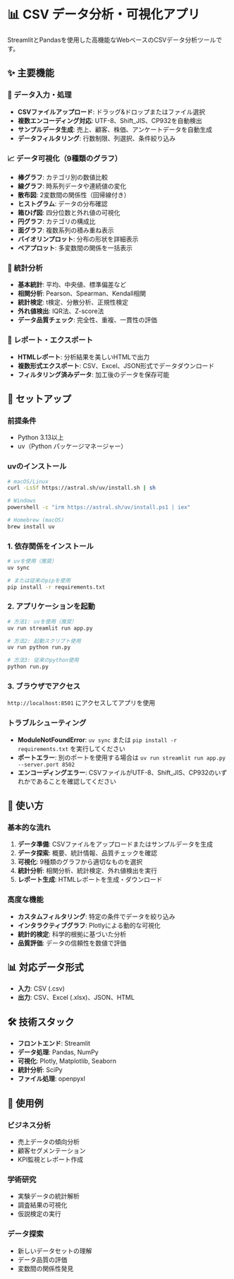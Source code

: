# 📊 CSV データ分析・可視化アプリ

StreamlitとPandasを使用した高機能なWebベースのCSVデータ分析ツールです。

## ✨ 主要機能

### 📁 データ入力・処理
- **CSVファイルアップロード**: ドラッグ&ドロップまたはファイル選択
- **複数エンコーディング対応**: UTF-8、Shift_JIS、CP932を自動検出
- **サンプルデータ生成**: 売上、顧客、株価、アンケートデータを自動生成
- **データフィルタリング**: 行数制限、列選択、条件絞り込み

### 📈 データ可視化（9種類のグラフ）
- **棒グラフ**: カテゴリ別の数値比較
- **線グラフ**: 時系列データや連続値の変化
- **散布図**: 2変数間の関係性（回帰線付き）
- **ヒストグラム**: データの分布確認
- **箱ひげ図**: 四分位数と外れ値の可視化
- **円グラフ**: カテゴリの構成比
- **面グラフ**: 複数系列の積み重ね表示
- **バイオリンプロット**: 分布の形状を詳細表示
- **ペアプロット**: 多変数間の関係を一括表示

### 🔬 統計分析
- **基本統計**: 平均、中央値、標準偏差など
- **相関分析**: Pearson、Spearman、Kendall相関
- **統計検定**: t検定、分散分析、正規性検定
- **外れ値検出**: IQR法、Z-score法
- **データ品質チェック**: 完全性、重複、一貫性の評価

### 📄 レポート・エクスポート
- **HTMLレポート**: 分析結果を美しいHTMLで出力
- **複数形式エクスポート**: CSV、Excel、JSON形式でデータダウンロード
- **フィルタリング済みデータ**: 加工後のデータを保存可能

## 🚀 セットアップ

### 前提条件
- Python 3.13以上
- uv（Python パッケージマネージャー）

### uvのインストール
```bash
# macOS/Linux
curl -LsSf https://astral.sh/uv/install.sh | sh

# Windows
powershell -c "irm https://astral.sh/uv/install.ps1 | iex"

# Homebrew (macOS)
brew install uv
```

### 1. 依存関係をインストール
```bash
# uvを使用（推奨）
uv sync

# または従来のpipを使用
pip install -r requirements.txt
```

### 2. アプリケーションを起動
```bash
# 方法1: uvを使用（推奨）
uv run streamlit run app.py

# 方法2: 起動スクリプト使用
uv run python run.py

# 方法3: 従来のpython使用
python run.py
```

### 3. ブラウザでアクセス
`http://localhost:8501` にアクセスしてアプリを使用

### トラブルシューティング
- **ModuleNotFoundError**: `uv sync` または `pip install -r requirements.txt` を実行してください
- **ポートエラー**: 別のポートを使用する場合は `uv run streamlit run app.py --server.port 8502`
- **エンコーディングエラー**: CSVファイルがUTF-8、Shift_JIS、CP932のいずれかであることを確認してください

## 📖 使い方

### 基本的な流れ
1. **データ準備**: CSVファイルをアップロードまたはサンプルデータを生成
2. **データ探索**: 概要、統計情報、品質チェックを確認
3. **可視化**: 9種類のグラフから適切なものを選択
4. **統計分析**: 相関分析、統計検定、外れ値検出を実行
5. **レポート生成**: HTMLレポートを生成・ダウンロード

### 高度な機能
- **カスタムフィルタリング**: 特定の条件でデータを絞り込み
- **インタラクティブグラフ**: Plotlyによる動的な可視化
- **統計的検定**: 科学的根拠に基づいた分析
- **品質評価**: データの信頼性を数値で評価

## 📊 対応データ形式

- **入力**: CSV (.csv)
- **出力**: CSV、Excel (.xlsx)、JSON、HTML

## 🛠️ 技術スタック

- **フロントエンド**: Streamlit
- **データ処理**: Pandas, NumPy
- **可視化**: Plotly, Matplotlib, Seaborn
- **統計分析**: SciPy
- **ファイル処理**: openpyxl

## 🎯 使用例

### ビジネス分析
- 売上データの傾向分析
- 顧客セグメンテーション
- KPI監視とレポート作成

### 学術研究
- 実験データの統計解析
- 調査結果の可視化
- 仮説検定の実行

### データ探索
- 新しいデータセットの理解
- データ品質の評価
- 変数間の関係性発見